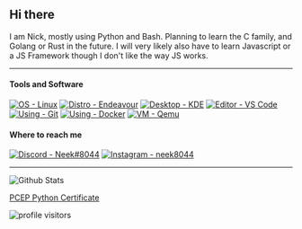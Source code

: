 ## Hi there
I am Nick, mostly using Python and Bash. Planning to learn the C family, and Golang or Rust in the future.
I will very likely also have to learn Javascript or a JS Framework though I don't like the way JS works.

---

#### Tools and Software
[![OS - Linux](https://img.shields.io/badge/OS-LINUX-orange?style=for-the-badge&logo=linux)](https://linux.org)
[![Distro - Endeavour](https://img.shields.io/badge/Distro-Endeavour-a570b5?style=for-the-badge&logo=archlinux)](https://endeavouros.com/)
[![Desktop - KDE](https://img.shields.io/badge/Desktop-KDE-teal?style=for-the-badge&logo=kde)](https://kde.org/)
[![Editor - VS Code](https://img.shields.io/badge/Editor-VS%20Code-blue?style=for-the-badge&logo=visual-studio-code)](https://code.visualstudio.com/)
[![Using - Git](https://img.shields.io/badge/Using-Git-red?style=for-the-badge&logo=git)](https://git-scm.com/)
[![Using - Docker](https://img.shields.io/badge/Using-Docker-blue?style=for-the-badge&logo=docker)](https://docker.com/)
[![VM - Qemu](https://img.shields.io/badge/VM-Qemu-orangered?style=for-the-badge&logo=qemu)](https://www.qemu.org/)

#### Where to reach me
[![Discord - Neek#8044](https://img.shields.io/badge/Discord-Neek%238044-mediumslateblue?style=for-the-badge&logo=discord)](https://discordlookup.com/user/644911866597998621)
[![Instagram - neek8044](https://img.shields.io/badge/Instagram-neek8044-ea3c53?style=for-the-badge&logo=instagram)](https://instagram.com/neek8044)

---

![Github Stats](https://github-readme-stats.vercel.app/api?username=neek8044&show_icons=true&theme=github_dark)

[PCEP Python Certificate](https://www.credly.com/badges/9efde939-a0b6-48ea-bd01-4d568c054d91/public_url)

![profile visitors](https://visitor-badge.laobi.icu/badge?page_id=neek8044.neek8044)
